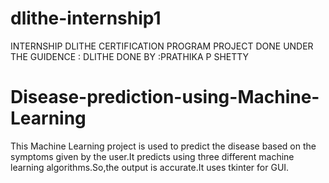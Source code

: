 # dlithe-internship1
INTERNSHIP DLITHE CERTIFICATION PROGRAM
PROJECT DONE UNDER THE GUIDENCE : DLITHE DONE BY :PRATHIKA P SHETTY

# Disease-prediction-using-Machine-Learning
This Machine Learning project is used to predict the disease based on the symptoms given by the user.It predicts using three different machine learning algorithms.So,the output is accurate.It uses tkinter for GUI.
